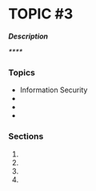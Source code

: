 # TOPIC #3

_**Description**_

_****_

### Topics

* Information Security
* &#x20;
* &#x20;
*



### Sections

1.
2. &#x20;
3. &#x20;
4.
